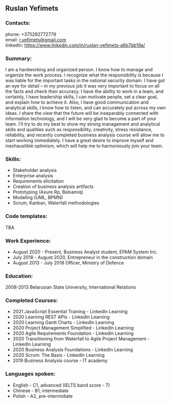 ## Ruslan Yefimets


### Contacts:
phone: +375292772779 <br>
email: r.yefimets@gmail.com <br>
linkedIn: https://www.linkedin.com/in/ruslan-yefimets-a6b7bb19a/ <br>


### Summary:
I am a hardworking and organized person. I know how to manage and organize the work process. I recognize what the responsibility is because I was liable for the important tasks in the national security domain. I have got an eye for detail – in my previous job it was very important to focus on all the facts and check their accuracy. I have the ability to work in a team, and certainly, I have leadership skills, I can motivate people, set a clear goal, and explain how to achieve it. Also, I have good communication and analytical skills, I know how to listen, and can accurately put across my own ideas. 
I share the view that the future will be inseparably connected with information technology, and I will be very glad to become a part of your team. I'll try to do my best to show my strong management and analytical skills and qualities such as responsibility, creativity, stress resistance, reliability, and recently completed business analysis course will allow me to start working immediately. I have a great desire to improve myself and inexhaustible optimism, which will help me to harmoniously join your team.


### Skills:
* Stakeholder analysis
* Enterprise analysis
* Requirements elicitation 
* Creation of business analysis artifacts
* Prototyping (Axure Rp, Balsamiq)
* Modeling (UML, BPMN)
* Scrum, Kanban, Waterfall methodologies 


### Code templates:
TBA


### Work Experience: 
* August 2020 - Present, 
Business Analyst student, 
EPAM System Inc. 
* July 2018 - August 2020, 
Entrepreneur in the construction domain 
* August 2013 - July 2018 
Officer, Ministry of Defence 


### Education:
2008-2013 Belarusian State University, International Relations


### Completed Courses:
* 2021 JavaScript Essential Training - LinkedIn Learning
* 2020 Learning REST APIs - LinkedIn Learning
* 2020 Learning Gantt Charts - LinkedIn Learning
* 2020 Project Management Simplified - LinkedIn Learning
* 2020 Agile Requirements Foundation - LinkedIn Learning
* 2020 Transitioning from Waterfall to Agile Project Management - LinkedIn Learning 
* 2020 Business Analysis Foundations - LinkedIn Learning
* 2020 Scrum: The Basis - LinkedIn Learning
* 2019 Business Analysis course - IT academy


### Languages spoken:
* English - C1, advanced (IELTS band score - 7)
* Chinese - B1, intermediate 
* Polish - A2, pre-intermidiate
